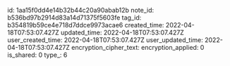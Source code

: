 id: 1aa15f0dd4e14b32b44c20a90abab12b
note_id: b536bd97b2914d83a14d71375f5603fe
tag_id: b354819b59ce4e718d7ddce9973acae6
created_time: 2022-04-18T07:53:07.427Z
updated_time: 2022-04-18T07:53:07.427Z
user_created_time: 2022-04-18T07:53:07.427Z
user_updated_time: 2022-04-18T07:53:07.427Z
encryption_cipher_text: 
encryption_applied: 0
is_shared: 0
type_: 6
